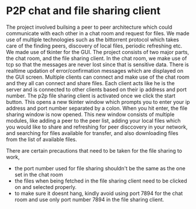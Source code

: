# P2P chat and file sharing client

The project involved builsing a peer to peer architecture which could communicate with each other in a chat room and request for files. We made use of multiple technologies such as the bittorrent protocol which takes care of the finding peers, discovery of local files, periodic refreshing etc. We made use of tkinter for the GUI. The project consists of two major parts, the chat room, and the file sharing client.
In the chat room, we make use of tcp so that the messages are never lost since that is sensitive data. There is realtime updation of error/confirmation messages which are displayed on the GUI screen. Multiple clients can connect and make use of the chat room and they all can connect and share files. Each client acts like he is the server and is connected to other clients based on their ip address and port number.
The p2p file sharing client is activated once we click the start button. This opens a new tkinter window which prompts you to enter your ip address and port number separated by a colon. When you hit enter, the file sharing window is now opened.
This new window consists of multiple modules, like adding a peer to the peer list, adding your local files which you would like to share and refreshing for peer disccovery in your network, and searching for files available for transfer, and also downloading files from the list of available files.

There are certain precautions that need to be taken for the file sharing to work,
- the port number used for file sharing shouldn't be the same as the one set in the chat room
- the files when being fetched in the file sharing client need to be clicked on and selected properly.
- to make sure it doesnt hang, kindly avoid using port 7894 for the chat room and use only port number 7894 in the file sharing client.
